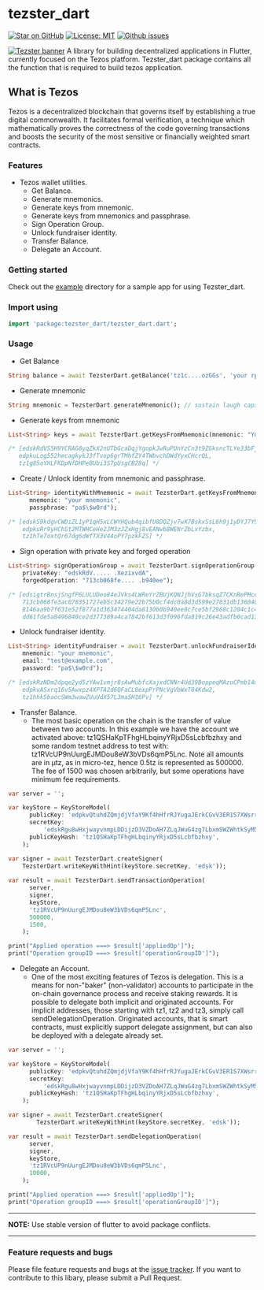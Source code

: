 # tezster_dart

[![Star on GitHub](https://img.shields.io/github/stars/Tezsure/tezster_dart?style=flat&logo=github&colorB=green&label=stars)](https://github.com/Tezsure/tezster_dart)
[![License: MIT](https://img.shields.io/badge/license-MIT-purple.svg)](https://opensource.org/licenses/MIT)
[![Github issues](https://img.shields.io/github/issues/Tezsure/tezster_dart)](https://github.com/Tezsure/tezster_dart/issues?q=is%3Aissue+is%3Aopen+)

[![Tezster banner](https://tezster.s3-ap-southeast-1.amazonaws.com/TEZSTER_CLI/1_jDB5enULQVo2UfeiwD32qA.png)](https://github.com/Tezsure)
A library for building decentralized applications in Flutter, currently focused on the Tezos platform. Tezster_dart package contains all the function that is required to build tezos application.

## What is Tezos

Tezos is a decentralized blockchain that governs itself by establishing a true digital commonwealth. It facilitates formal verification, a technique which mathematically proves the correctness of the code governing transactions and boosts the security of the most sensitive or financially weighted smart contracts.

### Features

* Tezos wallet utilities.
  * Get Balance.
  * Generate mnemonics.
  * Generate keys from mnemonic.
  * Generate keys from mnemonics and passphrase.
  * Sign Operation Group.
  * Unlock fundraiser identity.
  * Transfer Balance.
  * Delegate an Account.
  
### Getting started

Check out the [example](https://github.com/Tezsure/tezster_dart/tree/master/example) directory for a sample app for using Tezster_dart.

### Import using

``` dart
import 'package:tezster_dart/tezster_dart.dart';
```

### Usage

* Get Balance

``` dart
String balance = await TezsterDart.getBalance('tz1c....ozGGs', 'your rpc server');
```

* Generate mnemonic

``` dart
String mnemonic = TezsterDart.generateMnemonic(); // sustain laugh capital drop brush artist ahead blossom bread spring motor other mountain thumb volcano engine shed guilt famous loud force hundred same brave
```

* Generate keys from mnemonic

``` dart
List<String> keys = await TezsterDart.getKeysFromMnemonic(mnemonic: "Your Mnemonic");

/* [edskRdVS5H9YCRAG8yqZkX2nUTbGcaDqjYgopkJwRuPUnYzCn3t9ZGksncTLYe33bFjq29pRhpvjQizCCzmugMGhJiXezixvdC,
   edpkuLog552hecagkykJ3fTvop6grTMhfZY4TWbvchDWdYyxCHcrQL,
   tz1g85oYHLFKDpNfDHPeBUbi3S7pUsgCB28q] */
```

* Create / Unlock identity from mnemonic and passphrase.

``` dart
List<String> identityWithMnemonic = await TezsterDart.getKeysFromMnemonicAndPassphrase(
      mnemonic: "your mnemonic",
      passphrase: "pa$\$w0rd");

/* [edskS9kdgvCWDiZL1yP1qH5xLCWYHQub4qibfU8DQZjv7wX7BskxSsL6h9j1yDYJ7Y9jDbMULNmfLhw9vBJPqDw3TeVHHd34w7,
    edpkuRr9yHChSt2MTWHCeHe2JM3zJZxHgj8vEANwb8WENrZbLxYzbx,
    tz1hTe7oxtQr67dg6dWfTX3V44oPY7pzkFZS] */
```

* Sign operation with private key and forged operation

``` dart
List<String> signOperationGroup = await TezsterDart.signOperationGroup(
    privateKey: "edskRdV..... .XezixvdA",
    forgedOperation: "713cb068fe.... .b940ee");

/* [edsigtrBnsjSngfP6LULUDeo84eJVks4LWReYrZBUjKQNJjhVsG7bksqZ7CKnRePMceMe3vgRHHbyd2CqRdC8iEAK5NcyNn4iEB,
    713cb068fe3ac078351727eb5c34279e22b75b0cf4dc0a8d3d599e27031db136040cb9f9da085607c05cac1ca4c62a3f3cfb
    8146aa9b7f631e52f877a1d363474404da8130b0b940ee8c7ce5bf2968c1204c1c4b2ba98bcbd08fc4ad3cad706d39ac55e4
    dd61fde5a8496840ce2d377389a4ca7842bf613d3f096fda819c26e43adfb0cad1336a430d] */
```

* Unlock fundraiser identity.

``` dart
List<String> identityFundraiser = await TezsterDart.unlockFundraiserIdentity(
    mnemonic: "your mnemonic",
    email: "test@example.com",
    password: "pa$\$w0rd");

/* [edskRzNDm2dpqe2yd5zYAw1vmjr8sAwMubfcXajxdCNNr4Ud39BoppeqMAzoCPmb14mzfXRhjtydQjCbqU2VzWrsq6JP4D9GVb,
    edpkvASxrq16v5Awxpz4XPTA2d6QFaCL8expPrPNcVgVbWxT84Kdw2,
    tz1hhkSbaocSWm3wawZUuUdX57L3maSH16Pv] */
```

* Transfer Balance.
    * The most basic operation on the chain is the transfer of value between two accounts.  In this example we have the account we activated above: tz1QSHaKpTFhgHLbqinyYRjxD5sLcbfbzhxy and some random testnet address to test with: tz1RVcUP9nUurgEJMDou8eW3bVDs6qmP5Lnc. Note all amounts are in µtz, as in micro-tez, hence 0.5tz is represented as 500000. The fee of 1500 was chosen arbitrarily, but some operations have minimum fee requirements.

``` dart
var server = '';

var keyStore = KeyStoreModel(
      publicKey: 'edpkvQtuhdZQmjdjVfaY9Kf4hHfrRJYugaJErkCGvV3ER1S7XWsrrj',
      secretKey:
          'edskRgu8wHxjwayvnmpLDDijzD3VZDoAH7ZLqJWuG4zg7LbxmSWZWhtkSyM5Uby41rGfsBGk4iPKWHSDniFyCRv3j7YFCknyHH',
      publicKeyHash: 'tz1QSHaKpTFhgHLbqinyYRjxD5sLcbfbzhxy',
    );

var signer = await TezsterDart.createSigner(
    TezsterDart.writeKeyWithHint(keyStore.secretKey, 'edsk'));
    
var result = await TezsterDart.sendTransactionOperation(
      server,
      signer,
      keyStore,
      'tz1RVcUP9nUurgEJMDou8eW3bVDs6qmP5Lnc',
      500000,
      1500,
    );

print("Applied operation ===> $result['appliedOp']");
print("Operation groupID ===> $result['operationGroupID']");

```

* Delegate an Account.
    * One of the most exciting features of Tezos is delegation. This is a means for non-"baker" (non-validator) accounts to participate in the on-chain governance process and receive staking rewards. It is possible to delegate both implicit and originated accounts. For implicit addresses, those starting with tz1, tz2 and tz3, simply call sendDelegationOperation. Originated accounts, that is smart contracts, must explicitly support delegate assignment, but can also be deployed with a delegate already set.

``` dart
var server = '';

var keyStore = KeyStoreModel(
      publicKey: 'edpkvQtuhdZQmjdjVfaY9Kf4hHfrRJYugaJErkCGvV3ER1S7XWsrrj',
      secretKey:
          'edskRgu8wHxjwayvnmpLDDijzD3VZDoAH7ZLqJWuG4zg7LbxmSWZWhtkSyM5Uby41rGfsBGk4iPKWHSDniFyCRv3j7YFCknyHH',
      publicKeyHash: 'tz1QSHaKpTFhgHLbqinyYRjxD5sLcbfbzhxy',
    );

var signer = await TezsterDart.createSigner(
        TezsterDart.writeKeyWithHint(keyStore.secretKey, 'edsk'));

var result = await TezsterDart.sendDelegationOperation(
      server,
      signer,
      keyStore,
      'tz1RVcUP9nUurgEJMDou8eW3bVDs6qmP5Lnc',
      10000,
    );

print("Applied operation ===> $result['appliedOp']");
print("Operation groupID ===> $result['operationGroupID']");

```

---
**NOTE:**
Use stable version of flutter to avoid package conflicts.

---

### Feature requests and bugs

Please file feature requests and bugs at the [issue tracker](https://github.com/Tezsure/tezster_dart/issues/new). If you want to contribute to this libary, please submit a Pull Request.

